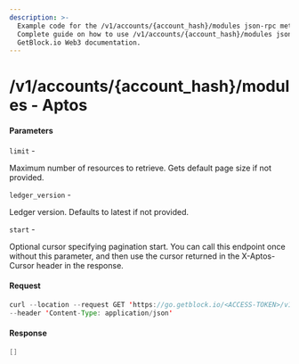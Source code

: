 ```yaml
---
description: >-
  Example code for the /v1/accounts/{account_hash}/modules json-rpc method.
  Сomplete guide on how to use /v1/accounts/{account_hash}/modules json-rpc in
  GetBlock.io Web3 documentation.
---
```


# /v1/accounts/{account\_hash}/modules - Aptos

#### Parameters

`limit` -

Maximum number of resources to retrieve. Gets default page size if not provided.

`ledger_version` -

Ledger version. Defaults to latest if not provided.

`start` -

Optional cursor specifying pagination start. You can call this endpoint once without this parameter, and then use the cursor returned in the X-Aptos-Cursor header in the response.

#### Request

```java
curl --location --request GET 'https://go.getblock.io/<ACCESS-TOKEN>/v1/accounts/0xc20ea5a196c81d8d7aff814aa37f8a5823acffbc4193efd3b2aafc9ef2803255/modules?limit=10' \
--header 'Content-Type: application/json'
```

#### Response

```java
[]
```
